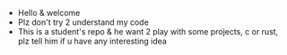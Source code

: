 - Hello & welcome
- Plz don't try 2 understand my code
- This is a student's repo & he want 2 play with some projects, c or rust, plz tell him if u have any interesting idea
